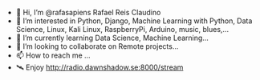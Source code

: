 - 👋 Hi, I’m @rafasapiens Rafael Reis Claudino
- 👀 I’m interested in Python, Django, Machine Learning with Python, Data Science, Linux, Kali Linux, RaspberryPi, Arduino, music, blues,...
- 🌱 I’m currently learning Data Science, Machine Learning...
- 💞️ I’m looking to collaborate on Remote projects...
- 📫 How to reach me ...
- 🛰 Enjoy http://radio.dawnshadow.se:8000/stream
<!---
rafasapiens/rafasapiens is a ✨ special ✨ repository because its `README.md` (this file) appears on your GitHub profile.
You can click the Preview link to take a look at your changes.
--->
